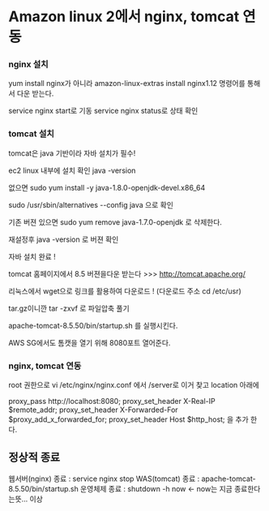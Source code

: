 # Amazon linux 2에서 nginx, tomcat 연동

### nginx 설치

yum install nginx가 아니라 
amazon-linux-extras install nginx1.12 명령어를 통해서 다운 받는다.

service nginx start로 기동
service nginx status로 상태 확인

### tomcat 설치

tomcat은 java 기반이라 자바 설치가 필수! 

ec2 linux 내부에 설치 확인 java -version

없으면 sudo yum install -y java-1.8.0-openjdk-devel.x86_64

sudo /usr/sbin/alternatives --config java 으로 확인

기존 버젼 있으면 sudo yum remove java-1.7.0-openjdk 로 삭제한다.

재설정후 java -version 로 버젼 확인

자바 설치 완료 !

tomcat 홈페이지에서 8.5 버젼을다운 받는다 >>> http://tomcat.apache.org/

리눅스에서 wget으로 링크를 활용하여 다운로드 ! (다운로드 주소 cd /etc/usr)

tar.gz이니깐 tar -zxvf 로 파일압축 풀기

apache-tomcat-8.5.50/bin/startup.sh 를 실행시킨다.

AWS SG에서도 톰캣을 열기 위해 8080포트 열어준다.

### nginx, tomcat 연동

root 권한으로 vi /etc/nginx/nginx.conf
에서 /server로 이거 찾고 location 아래에

proxy_pass http://localhost:8080;
proxy_set_header X-Real-IP $remote_addr;
proxy_set_header X-Forwarded-For $proxy_add_x_forwarded_for;
proxy_set_header Host $http_host;
을 추가 한다.

## 정상적 종료

웹서버(nginx) 종료 : service nginx stop
WAS(tomcat) 종료 : apache-tomcat-8.5.50/bin/startup.sh
운영체제 종료 : shutdown -h now   <- now는 지금 종료한다는뜻... 이상


